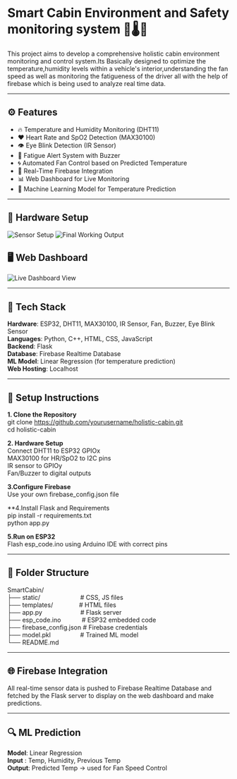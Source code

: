 # Smart Cabin Environment and Safety monitoring system 🚗🌡️💨

This project aims to develop a comprehensive holistic cabin environment monitoring and control system.Its Basically designed to optimize the temperature,humidity levels within a vehicle's interior,understanding the fan speed as well as monitoring the fatigueness of the driver all with the help of firebase which is being used to analyze real time data. 

---
## ⚙️ Features

- 🔥 Temperature and Humidity Monitoring (DHT11)
- ❤️ Heart Rate and SpO2 Detection (MAX30100)
- 👁️ Eye Blink Detection (IR Sensor)
- 🚨 Fatigue Alert System with Buzzer
- 🌀 Automated Fan Control based on Predicted Temperature
- 🔄 Real-Time Firebase Integration
- 📊 Web Dashboard for Live Monitoring
- 🤖 Machine Learning Model for Temperature Prediction

---
## 🧱 Hardware Setup

![Sensor Setup](./hardware/sensor_setup.jpg)
![Final Working Output](./hardware/final_output.jpg)

## 🖥️ Web Dashboard

![Live Dashboard View](./screenshots/dashboard_live.png)

---
## 🧰 Tech Stack

**Hardware**: ESP32, DHT11, MAX30100, IR Sensor, Fan, Buzzer, Eye Blink Sensor<br>
**Languages**: Python, C++, HTML, CSS, JavaScript<br>
**Backend**: Flask<br>
**Database**: Firebase Realtime Database<br>
**ML Model**: Linear Regression (for temperature prediction)<br>
**Web Hosting**: Localhost

---
## 🚀 Setup Instructions

**1. Clone the Repository**<br>
git clone https://github.com/yourusername/holistic-cabin.git<br>
cd holistic-cabin<br>

**2. Hardware Setup**<br>
Connect DHT11 to ESP32 GPIOx<br>
MAX30100 for HR/SpO2 to I2C pins<br>
IR sensor to GPIOy<br>
Fan/Buzzer to digital outputs<br>

**3.Configure Firebase**<br>
Use your own firebase_config.json file<br>

**4.Install Flask and Requirements<br>
pip install -r requirements.txt<br>
python app.py<br>

**5.Run on ESP32**<br>
Flash esp_code.ino using Arduino IDE with correct pins<br>

---
## 📂 Folder Structure
SmartCabin/<br>
├── static/&nbsp;&nbsp;&nbsp;&nbsp;&nbsp;&nbsp;&nbsp;&nbsp;&nbsp;&nbsp;&nbsp;&nbsp;&nbsp;&nbsp;&nbsp;&nbsp;&nbsp;&nbsp;&nbsp;&nbsp;&nbsp;&nbsp;&nbsp;# CSS, JS files<br>
├── templates/&nbsp;&nbsp;&nbsp;&nbsp;&nbsp;&nbsp;&nbsp;&nbsp;&nbsp;&nbsp;&nbsp;&nbsp;&nbsp;&nbsp;&nbsp;# HTML files<br>
├── app.py&nbsp;&nbsp;&nbsp;&nbsp;&nbsp;&nbsp;&nbsp;&nbsp;&nbsp;&nbsp;&nbsp;&nbsp;&nbsp;&nbsp;&nbsp;&nbsp;&nbsp;&nbsp;&nbsp;&nbsp;&nbsp;&nbsp;# Flask server<br>
├── esp_code.ino&nbsp;&nbsp;&nbsp;&nbsp;&nbsp;&nbsp;&nbsp;&nbsp;&nbsp;&nbsp;&nbsp;&nbsp;# ESP32 embedded code<br>
├── firebase_config.json&nbsp;# Firebase credentials<br>
├── model.pkl&nbsp;&nbsp;&nbsp;&nbsp;&nbsp;&nbsp;&nbsp;&nbsp;&nbsp;&nbsp;&nbsp;&nbsp;&nbsp;&nbsp;&nbsp;&nbsp;&nbsp;# Trained ML model<br>
└── README.md<br>

---
## 🌐 Firebase Integration
All real-time sensor data is pushed to Firebase Realtime Database and fetched by the Flask server to display on the web dashboard and make predictions.

---
## 🔍 ML Prediction
**Model**: Linear Regression<br>
**Input**&nbsp;: Temp, Humidity, Previous Temp<br>
**Output**: Predicted Temp → used for Fan Speed Control<br>
